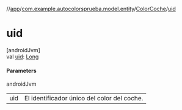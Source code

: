 //[app](../../../index.md)/[com.example.autocolorsprueba.model.entity](../index.md)/[ColorCoche](index.md)/[uid](uid.md)

# uid

[androidJvm]\
val [uid](uid.md): [Long](https://kotlinlang.org/api/latest/jvm/stdlib/kotlin/-long/index.html)

#### Parameters

androidJvm

| | |
|---|---|
| uid | El identificador único del color del coche. |
